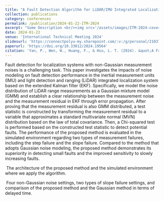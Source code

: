 ```yaml
---
title: "A Fault Detection Algorithm for LiDAR/IMU Integrated Localization Systems with Non-Gaussian Noises"
collection: publications
category: conferences
permalink: /publication/2024-01-22-ITM-2024
excerpt: "Some Description <br/><img src='/assets/images/ITM-2024-cover.jpg'>"
date: 2024-01-22
venue: 'International Technical Meeting 2024'
slidesurl: 'https://connectpolyu-my.sharepoint.com/:v:/g/personal/21037203r_connect_polyu_hk/ES9Gh0pHISJJj1poiv7eeckBzndAXn7-mh7kqW7ncWhraA?nav=eyJyZWZlcnJhbEluZm8iOnsicmVmZXJyYWxBcHAiOiJPbmVEcml2ZUZvckJ1c2luZXNzIiwicmVmZXJyYWxBcHBQbGF0Zm9ybSI6IldlYiIsInJlZmVycmFsTW9kZSI6InZpZXciLCJyZWZlcnJhbFZpZXciOiJNeUZpbGVzTGlua0NvcHkifX0&e=cXWOzu'
paperurl: 'https://doi.org/10.33012/2024.19564'
citation: 'Yan, P., Wen, W., Huang, F., & Hsu, L. T. (2024). &quot;A Fault Detection Algorithm for LiDAR/IMU Integrated Localization Systems with Non-Gaussian Noises&quot;. In <i>Proceedings of the 2024 International Technical Meeting of The Institute of Navigation<i> (pp. 561-574).'
---
```


Fault detection for localization systems with non-Gaussian measurement noises is a challenging task. This paper investigates the impacts of noise modeling on fault detection performance in the inertial measurement units (IMU) and light detection and ranging (LiDAR) integrated localization system based on the extended Kalman filter (EKF). Specifically, we model the noise distribution of LiDAR range measurements as a Gaussian mixture model (GMM) and establish a clear relationship between the measurement noise and the measurement residual in EKF through error propagation. After proving that the measurement residual is also GMM distributed, a test statistic is constructed by transforming the measurement residual to a variable that approximates a standard multivariate normal (MVN) distribution based on the law of total covariance. Then, a Chi-squared test is performed based on the constructed test statistic to detect potential faults. The performance of the proposed method is evaluated in the simulated environment regarding two types of measurement failures, including the step failure and the slope failure. Compared to the method that adopts Gaussian noise modeling, the proposed method demonstrates its superiority in detecting small faults and the improved sensitivity to slowly increasing faults.

<span class="image fit"><img src="{{ 'assets/images/FDEGMM-system.jpg' | relative_url }}" alt="" /></span>
The architecture of the proposed method and the simulated environment where we apply the algorithm.

<span class="image fit"><img src="{{ 'assets/images/FDEGMM-show.jpg' | relative_url }}" alt="" /></span>
Four non-Gaussian noise settings, two types of slope failure settings, and comparison of the proposed method and the Gaussian method in terms of delayed time.